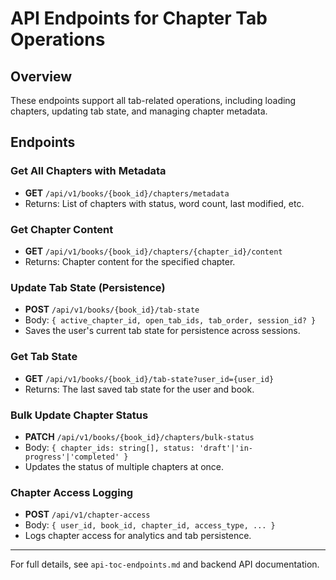 # API Endpoints for Chapter Tab Operations

## Overview
These endpoints support all tab-related operations, including loading chapters, updating tab state, and managing chapter metadata.

## Endpoints

### Get All Chapters with Metadata
- **GET** `/api/v1/books/{book_id}/chapters/metadata`
- Returns: List of chapters with status, word count, last modified, etc.

### Get Chapter Content
- **GET** `/api/v1/books/{book_id}/chapters/{chapter_id}/content`
- Returns: Chapter content for the specified chapter.

### Update Tab State (Persistence)
- **POST** `/api/v1/books/{book_id}/tab-state`
- Body: `{ active_chapter_id, open_tab_ids, tab_order, session_id? }`
- Saves the user's current tab state for persistence across sessions.

### Get Tab State
- **GET** `/api/v1/books/{book_id}/tab-state?user_id={user_id}`
- Returns: The last saved tab state for the user and book.

### Bulk Update Chapter Status
- **PATCH** `/api/v1/books/{book_id}/chapters/bulk-status`
- Body: `{ chapter_ids: string[], status: 'draft'|'in-progress'|'completed' }`
- Updates the status of multiple chapters at once.

### Chapter Access Logging
- **POST** `/api/v1/chapter-access`
- Body: `{ user_id, book_id, chapter_id, access_type, ... }`
- Logs chapter access for analytics and tab persistence.

---
For full details, see `api-toc-endpoints.md` and backend API documentation.
